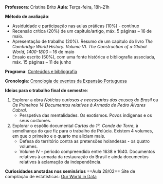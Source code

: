 **Professora**: Cristina Brito
**Aula**: Terça-feira, 18h-21h

**Método de avaliação**:
- Assiduidade e participação nas aulas práticas (10%) - contínuo
- Recensão crítica (20%) de um capítulo/artigo, máx. 5 páginas – 16 de maio. 
- Apresentação de trabalho (20%). Resumo de um capítulo do livro *The Cambridge World History. Volume VI. The Construction of a Global World, 1400-1800* – 16 de maio 
- Ensaio escrito (50%), com uma fonte histórica e bibliografia associada, máx. 15 páginas – 11 de junho

**Programa**: [Conteúdos e bibliografia](file:///C:/Users/maria/Downloads/Syllabus%20Descobrimento%20e%20Globaliza%C3%A7%C3%A3o%202023.pdf)

**Cronologia**: [Cronologia de eventos da Expansão Portuguesa](file:///C:/Users/maria/Downloads/Cronologia%20da%20Hist%C3%B3ria%20da%20Expans%C3%A3o.pdf)

**Ideias para o trabalho final de semestre**:
1. Explorar a obra *Notícias curiosas e necessárias das cousas do Brasil* ou *Os Primeiros 14 Documentos relativos à Armada de Pedro Álvares Cabral*. 
	- Perspetiva das mentalidades. Os exotismos. Povos indígenas e os seus costumes.
2. Explorar o espólio documental *Cartas do 1º. Conde da Torre*, à semelhança do que fiz para o trabalho de Pelúcia. Existem 4 volumes, em que o primeiro e o quarto me aliciam mais.
	- Defesa do território contra as pretensões holandesas - os quatro volumes.
	- Volume IV - período compreendido entre 1638 e 1640. Documentos relativos à armada da restauração do Brasil e ainda documentos relativos à aclamação da independência.

**Curiosidades anotadas nos seminários**
==Aula 28/02==
Site de compilação de estatísticas: [Our World in Data](https://ourworldindata.org/)
